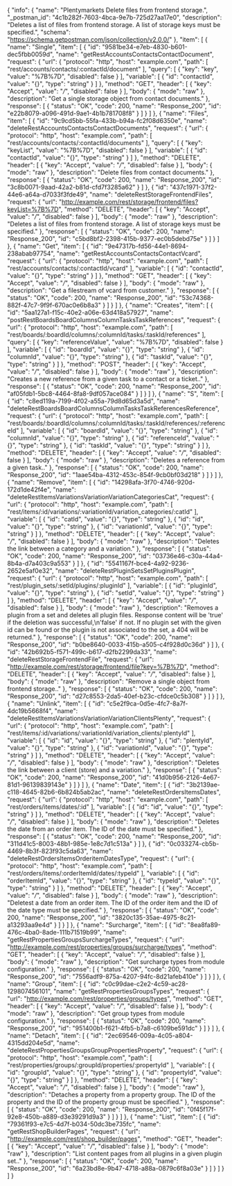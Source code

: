 {
  "info": {
    "name": "Plentymarkets Delete files from frontend storage.",
    "_postman_id": "4c1b282f-7603-4bca-9e7b-725d27aa17e0",
    "description": "Deletes a list of files from frontend storage. A list of storage keys must be specified.",
    "schema": "https://schema.getpostman.com/json/collection/v2.0.0/"
  },
  "item": [
    {
      "name": "Single",
      "item": [
        {
          "id": "9581be34-e7eb-4830-b601-dec5fbb0059d",
          "name": "getRestAccountsContactsContactDocument",
          "request": {
            "url": {
              "protocol": "http",
              "host": "example.com",
              "path": [
                "rest/accounts/contacts/:contactId/document"
              ],
              "query": [
                {
                  "key": "key",
                  "value": "%7B%7D",
                  "disabled": false
                }
              ],
              "variable": [
                {
                  "id": "contactId",
                  "value": "{}",
                  "type": "string"
                }
              ]
            },
            "method": "GET",
            "header": [
              {
                "key": "Accept",
                "value": "*/*",
                "disabled": false
              }
            ],
            "body": {
              "mode": "raw"
            },
            "description": "Get a single storage object from contact documents."
          },
          "response": [
            {
              "status": "OK",
              "code": 200,
              "name": "Response_200",
              "id": "e22b8079-a096-491d-9ae1-4b1b781708f8"
            }
          ]
        }
      ]
    },
    {
      "name": "Files",
      "item": [
        {
          "id": "9c9cd5bb-55fa-433b-b94a-fc2f08d6350e",
          "name": "deleteRestAccountsContactsContactDocuments",
          "request": {
            "url": {
              "protocol": "http",
              "host": "example.com",
              "path": [
                "rest/accounts/contacts/:contactId/documents"
              ],
              "query": [
                {
                  "key": "keyList",
                  "value": "%7B%7D",
                  "disabled": false
                }
              ],
              "variable": [
                {
                  "id": "contactId",
                  "value": "{}",
                  "type": "string"
                }
              ]
            },
            "method": "DELETE",
            "header": [
              {
                "key": "Accept",
                "value": "*/*",
                "disabled": false
              }
            ],
            "body": {
              "mode": "raw"
            },
            "description": "Delete files from contact documents."
          },
          "response": [
            {
              "status": "OK",
              "code": 200,
              "name": "Response_200",
              "id": "3c8b0071-9aad-42a2-b81d-cfd7f3285a62"
            }
          ]
        },
        {
          "id": "437c1971-37f2-44e6-a64a-d7033f3fde49",
          "name": "deleteRestStorageFrontendFiles",
          "request": {
            "url": "http://example.com/rest/storage/frontend/files?keyList=%7B%7D",
            "method": "DELETE",
            "header": [
              {
                "key": "Accept",
                "value": "*/*",
                "disabled": false
              }
            ],
            "body": {
              "mode": "raw"
            },
            "description": "Deletes a list of files from frontend storage. A list of storage keys must be specified."
          },
          "response": [
            {
              "status": "OK",
              "code": 200,
              "name": "Response_200",
              "id": "c5bd8bf2-2398-415b-9377-ec0b5debd75e"
            }
          ]
        }
      ]
    },
    {
      "name": "Get",
      "item": [
        {
          "id": "9e47317b-fd56-44e1-8694-238abab97754",
          "name": "getRestAccountsContactsContactVcard",
          "request": {
            "url": {
              "protocol": "http",
              "host": "example.com",
              "path": [
                "rest/accounts/contacts/:contactId/vcard"
              ],
              "variable": [
                {
                  "id": "contactId",
                  "value": "{}",
                  "type": "string"
                }
              ]
            },
            "method": "GET",
            "header": [
              {
                "key": "Accept",
                "value": "*/*",
                "disabled": false
              }
            ],
            "body": {
              "mode": "raw"
            },
            "description": "Get a filestream of vcard from customer."
          },
          "response": [
            {
              "status": "OK",
              "code": 200,
              "name": "Response_200",
              "id": "53c74368-882f-47c7-9f9f-670ac0e6b8a3"
            }
          ]
        }
      ]
    },
    {
      "name": "Creates",
      "item": [
        {
          "id": "5aa127a1-f15c-40e2-a06e-63d418a57927",
          "name": "postRestBoardsBoardColumnsColumnTasksTaskReferences",
          "request": {
            "url": {
              "protocol": "http",
              "host": "example.com",
              "path": [
                "rest/boards/:boardId/columns/:columnId/tasks/:taskId/references"
              ],
              "query": [
                {
                  "key": "referenceValue",
                  "value": "%7B%7D",
                  "disabled": false
                }
              ],
              "variable": [
                {
                  "id": "boardId",
                  "value": "{}",
                  "type": "string"
                },
                {
                  "id": "columnId",
                  "value": "{}",
                  "type": "string"
                },
                {
                  "id": "taskId",
                  "value": "{}",
                  "type": "string"
                }
              ]
            },
            "method": "POST",
            "header": [
              {
                "key": "Accept",
                "value": "*/*",
                "disabled": false
              }
            ],
            "body": {
              "mode": "raw"
            },
            "description": "Creates a new reference from a given task to a contact or a ticket.."
          },
          "response": [
            {
              "status": "OK",
              "code": 200,
              "name": "Response_200",
              "id": "af05fdb1-5bc8-4464-8fa8-9df057ace084"
            }
          ]
        }
      ]
    },
    {
      "name": "S",
      "item": [
        {
          "id": "c8ed119a-7199-4f02-a55a-79d8d65d3a5d",
          "name": "deleteRestBoardsBoardColumnsColumnTasksTaskReferencesReference",
          "request": {
            "url": {
              "protocol": "http",
              "host": "example.com",
              "path": [
                "rest/boards/:boardId/columns/:columnId/tasks/:taskId/references/:referenceId"
              ],
              "variable": [
                {
                  "id": "boardId",
                  "value": "{}",
                  "type": "string"
                },
                {
                  "id": "columnId",
                  "value": "{}",
                  "type": "string"
                },
                {
                  "id": "referenceId",
                  "value": "{}",
                  "type": "string"
                },
                {
                  "id": "taskId",
                  "value": "{}",
                  "type": "string"
                }
              ]
            },
            "method": "DELETE",
            "header": [
              {
                "key": "Accept",
                "value": "*/*",
                "disabled": false
              }
            ],
            "body": {
              "mode": "raw"
            },
            "description": "Deletes a reference from a given task.."
          },
          "response": [
            {
              "status": "OK",
              "code": 200,
              "name": "Response_200",
              "id": "1aae54ba-4312-453c-854f-9cb0bf03d218"
            }
          ]
        }
      ]
    },
    {
      "name": "Remove",
      "item": [
        {
          "id": "14298afa-3f70-4746-920d-172d1de42f4e",
          "name": "deleteRestItemsVariationsVariationVariationCategoriesCat",
          "request": {
            "url": {
              "protocol": "http",
              "host": "example.com",
              "path": [
                "rest/items/:id/variations/:variationId/variation_categories/:catId"
              ],
              "variable": [
                {
                  "id": "catId",
                  "value": "{}",
                  "type": "string"
                },
                {
                  "id": "id",
                  "value": "{}",
                  "type": "string"
                },
                {
                  "id": "variationId",
                  "value": "{}",
                  "type": "string"
                }
              ]
            },
            "method": "DELETE",
            "header": [
              {
                "key": "Accept",
                "value": "*/*",
                "disabled": false
              }
            ],
            "body": {
              "mode": "raw"
            },
            "description": "Deletes the link between a category and a variation."
          },
          "response": [
            {
              "status": "OK",
              "code": 200,
              "name": "Response_200",
              "id": "03736e46-c30a-44a4-8b4a-d7a403c9a553"
            }
          ]
        },
        {
          "id": "5541167f-bce4-4a92-9236-2652e5af0e32",
          "name": "deleteRestPluginSetsSetPluginsPlugin",
          "request": {
            "url": {
              "protocol": "http",
              "host": "example.com",
              "path": [
                "rest/plugin_sets/:setId/plugins/:pluginId"
              ],
              "variable": [
                {
                  "id": "pluginId",
                  "value": "{}",
                  "type": "string"
                },
                {
                  "id": "setId",
                  "value": "{}",
                  "type": "string"
                }
              ]
            },
            "method": "DELETE",
            "header": [
              {
                "key": "Accept",
                "value": "*/*",
                "disabled": false
              }
            ],
            "body": {
              "mode": "raw"
            },
            "description": "Removes a plugin from a set and deletes all plugin files. Response content will be 'true' if the deletion was successful,\n'false' if not. If no plugin set with the given id can be found or the plugin is not associated to the set, a 404 will be returned."
          },
          "response": [
            {
              "status": "OK",
              "code": 200,
              "name": "Response_200",
              "id": "b0be8640-0033-415b-a505-c4f928d0c36d"
            }
          ]
        },
        {
          "id": "42b692b5-f571-499c-b617-d2fb2299da33",
          "name": "deleteRestStorageFrontendFile",
          "request": {
            "url": "http://example.com/rest/storage/frontend/file?key=%7B%7D",
            "method": "DELETE",
            "header": [
              {
                "key": "Accept",
                "value": "*/*",
                "disabled": false
              }
            ],
            "body": {
              "mode": "raw"
            },
            "description": "Remove a single object from frontend storage.."
          },
          "response": [
            {
              "status": "OK",
              "code": 200,
              "name": "Response_200",
              "id": "d27c8553-2da5-40ef-b23c-cfdce0c5b308"
            }
          ]
        }
      ]
    },
    {
      "name": "Unlink",
      "item": [
        {
          "id": "c5e2f9ca-0d5e-4fc7-8a7f-4dc19b5668f4",
          "name": "deleteRestItemsVariationsVariationVariationClientsPlenty",
          "request": {
            "url": {
              "protocol": "http",
              "host": "example.com",
              "path": [
                "rest/items/:id/variations/:variationId/variation_clients/:plentyId"
              ],
              "variable": [
                {
                  "id": "id",
                  "value": "{}",
                  "type": "string"
                },
                {
                  "id": "plentyId",
                  "value": "{}",
                  "type": "string"
                },
                {
                  "id": "variationId",
                  "value": "{}",
                  "type": "string"
                }
              ]
            },
            "method": "DELETE",
            "header": [
              {
                "key": "Accept",
                "value": "*/*",
                "disabled": false
              }
            ],
            "body": {
              "mode": "raw"
            },
            "description": "Deletes the link between a client (store) and a variation."
          },
          "response": [
            {
              "status": "OK",
              "code": 200,
              "name": "Response_200",
              "id": "41d0b956-2126-4e67-81d1-96139839143e"
            }
          ]
        }
      ]
    },
    {
      "name": "Date",
      "item": [
        {
          "id": "3b2139ae-c118-4645-82b6-6b824b5ab2ac",
          "name": "deleteRestOrdersItemsDates",
          "request": {
            "url": {
              "protocol": "http",
              "host": "example.com",
              "path": [
                "rest/orders/items/dates/:id"
              ],
              "variable": [
                {
                  "id": "id",
                  "value": "{}",
                  "type": "string"
                }
              ]
            },
            "method": "DELETE",
            "header": [
              {
                "key": "Accept",
                "value": "*/*",
                "disabled": false
              }
            ],
            "body": {
              "mode": "raw"
            },
            "description": "Deletes the date from an order item. The ID of the date must be specified."
          },
          "response": [
            {
              "status": "OK",
              "code": 200,
              "name": "Response_200",
              "id": "311d41c5-8003-48b1-985e-1e8c7d1c513a"
            }
          ]
        },
        {
          "id": "0c033274-cb5b-4469-8b3f-823f93c5da63",
          "name": "deleteRestOrdersItemsOrderitemDatesType",
          "request": {
            "url": {
              "protocol": "http",
              "host": "example.com",
              "path": [
                "rest/orders/items/:orderItemId/dates/:typeId"
              ],
              "variable": [
                {
                  "id": "orderItemId",
                  "value": "{}",
                  "type": "string"
                },
                {
                  "id": "typeId",
                  "value": "{}",
                  "type": "string"
                }
              ]
            },
            "method": "DELETE",
            "header": [
              {
                "key": "Accept",
                "value": "*/*",
                "disabled": false
              }
            ],
            "body": {
              "mode": "raw"
            },
            "description": "Deletest a date from an order item. The ID of the order item and the ID of the date type must be specified."
          },
          "response": [
            {
              "status": "OK",
              "code": 200,
              "name": "Response_200",
              "id": "3820c135-35ae-4975-8c21-a13293aa9e4d"
            }
          ]
        }
      ]
    },
    {
      "name": "Surcharge",
      "item": [
        {
          "id": "8ea8fa89-476c-4ba0-8ade-111b71519b99",
          "name": "getRestPropertiesGroupsSurchargeTypes",
          "request": {
            "url": "http://example.com/rest/properties/groups/surcharge/types",
            "method": "GET",
            "header": [
              {
                "key": "Accept",
                "value": "*/*",
                "disabled": false
              }
            ],
            "body": {
              "mode": "raw"
            },
            "description": "Get surcharge types from module configuration."
          },
          "response": [
            {
              "status": "OK",
              "code": 200,
              "name": "Response_200",
              "id": "7556adf9-875a-4207-94fc-8d21afeb410e"
            }
          ]
        }
      ]
    },
    {
      "name": "Group",
      "item": [
        {
          "id": "c0c99dae-c2e2-4c59-ac28-129807456101",
          "name": "getRestPropertiesGroupsTypes",
          "request": {
            "url": "http://example.com/rest/properties/groups/types",
            "method": "GET",
            "header": [
              {
                "key": "Accept",
                "value": "*/*",
                "disabled": false
              }
            ],
            "body": {
              "mode": "raw"
            },
            "description": "Get group types from module configuration."
          },
          "response": [
            {
              "status": "OK",
              "code": 200,
              "name": "Response_200",
              "id": "951400b1-f621-4fb5-b7a8-c6109be591dc"
            }
          ]
        }
      ]
    },
    {
      "name": "Detach",
      "item": [
        {
          "id": "2ec69546-009a-4c05-a804-4315dd204e5d",
          "name": "deleteRestPropertiesGroupsGroupPropertiesProperty",
          "request": {
            "url": {
              "protocol": "http",
              "host": "example.com",
              "path": [
                "rest/properties/groups/:groupId/properties/:propertyId"
              ],
              "variable": [
                {
                  "id": "groupId",
                  "value": "{}",
                  "type": "string"
                },
                {
                  "id": "propertyId",
                  "value": "{}",
                  "type": "string"
                }
              ]
            },
            "method": "DELETE",
            "header": [
              {
                "key": "Accept",
                "value": "*/*",
                "disabled": false
              }
            ],
            "body": {
              "mode": "raw"
            },
            "description": "Detaches a property from a property group. The ID of the property and the ID of the property group must be specified."
          },
          "response": [
            {
              "status": "OK",
              "code": 200,
              "name": "Response_200",
              "id": "0f45f17f-92e8-450b-a889-d3e39291d9a3"
            }
          ]
        }
      ]
    },
    {
      "name": "List",
      "item": [
        {
          "id": "79361f93-e7c5-4d7f-b034-50dc3be735fc",
          "name": "getRestShopBuilderPages",
          "request": {
            "url": "http://example.com/rest/shop_builder/pages",
            "method": "GET",
            "header": [
              {
                "key": "Accept",
                "value": "*/*",
                "disabled": false
              }
            ],
            "body": {
              "mode": "raw"
            },
            "description": "List content pages from all plugins in a given plugin set.."
          },
          "response": [
            {
              "status": "OK",
              "code": 200,
              "name": "Response_200",
              "id": "6a23bd8e-9b47-4718-a88a-0879c6f8a03e"
            }
          ]
        }
      ]
    }
  ]
}